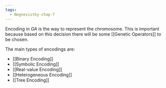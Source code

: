 ```yaml
---
tags:
  - Negnevistky-chap-7
---
```

Encoding in *GA* is the way to represent the chromosome. This is important because based on this decision there will be some [[Genetic Operators]] to be chosen.

The main types of encodings are:
- [[Binary Encoding]]
- [[Symbolic Encoding]]
- [[Real-value Encoding]]
- [[Heterogeneous Encoding]]
- [[Tree Encoding]]